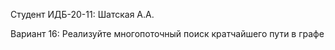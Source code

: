 Студент ИДБ-20-11: Шатская А.А.

Вариант 16: Реализуйте многопоточный поиск кратчайшего пути в графе
